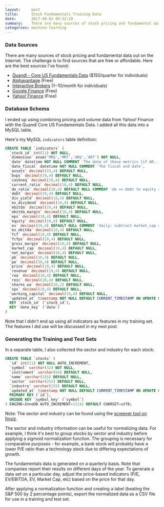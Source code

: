 ```yaml
---
layout:     post
title:      Stock Fundamentals Training Data
date:       2017-08-03 09:32:19
summary:    There are many sources of stock pricing and fundamental data out on the Internet.  The challenge is to find sources that are free or affordable. 
categories: machine-learning
---
```


### Data Sources

There are many sources of stock pricing and fundamental data out on the Internet.  The challenge is to find sources that are free or affordable.  Here are the best sources I've found:

* [Quandl - Core US Fundamentals Data](https://www.quandl.com/databases/SF1) ($150/quarter for individuals)
* [Alphavantage](https://www.alphavantage.co/) (Free)
* [Interactive Brokers](https://www.interactivebrokers.com) ($1-$10/month for individuals)
* [Google Finance](http://finance.google.com) (Free)
* [Yahoo! Finance](http://finance.yahoo.com) (Free)

### Database Schema

I ended up using combining pricing and volume data from Yahoo! Finance with the Quandl Core US Fundamentals Data.  I added all this data into a MySQL table.  

Here's my MySQL `indicators` table definition:

```sql
CREATE TABLE `indicators` (
  `stock_id` int(11) NOT NULL,
  `dimension` enum('MRQ','MRT','ARQ','ART') NOT NULL,
  `date` datetime NOT NULL COMMENT 'The date of these metrics [if AR.., this is the fiscal end date]',
  `date_fiscal` datetime NOT NULL COMMENT 'The fiscal end date',
  `assets` decimal(19,4) DEFAULT NULL,
  `bvps` decimal(19,4) DEFAULT NULL,
  `cashneq` decimal(19,4) DEFAULT NULL,
  `current_ratio` decimal(10,4) DEFAULT NULL,
  `de_ratio` decimal(10,4) DEFAULT NULL COMMENT 'de => Debt to equity ratio',
  `debt` decimal(19,4) DEFAULT NULL,
  `div_yield` decimal(10,4) DEFAULT NULL,
  `ex_dividend` decimal(10,4) DEFAULT NULL,
  `ebitda` decimal(19,4) DEFAULT NULL,
  `ebitda_margin` decimal(10,4) DEFAULT NULL,
  `eps` decimal(10,4) DEFAULT NULL,
  `equity` decimal(19,4) DEFAULT NULL,
  `ev` decimal(19,4) DEFAULT NULL COMMENT 'daily: subtract market_cap and add in market_cap for day',
  `ev_ebitda` decimal(10,4) DEFAULT NULL,
  `fcf` decimal(19,4) DEFAULT NULL,
  `fcfps` decimal(19,4) DEFAULT NULL,
  `gross_margin` decimal(10,4) DEFAULT NULL,
  `market_cap` decimal(19,4) DEFAULT NULL,
  `net_margin` decimal(10,4) DEFAULT NULL,
  `pb` decimal(10,4) DEFAULT NULL,
  `pe` decimal(10,4) DEFAULT NULL,
  `price` decimal(10,4) DEFAULT NULL,
  `revenue` decimal(19,4) DEFAULT NULL,
  `roa` decimal(10,4) DEFAULT NULL,
  `roic` decimal(10,4) DEFAULT NULL,
  `shares_wa` decimal(20,2) DEFAULT NULL,
  `sps` decimal(10,4) DEFAULT NULL,
  `working_capital` decimal(19,4) DEFAULT NULL,
  `updated_at` timestamp NOT NULL DEFAULT CURRENT_TIMESTAMP ON UPDATE CURRENT_TIMESTAMP,
  KEY `stock_id` (`stock_id`),
  KEY `date_key` (`date`)
)
```

Note that I didn't end up using all indicators as features in my training set.  The features I did use will be discussed in my next post. 

### Generating the Training and Test Sets

In a separate table, I also collected the sector and industry for each stock:

```sql
CREATE TABLE `stocks` (
  `id` int(11) NOT NULL AUTO_INCREMENT,
  `symbol` varchar(32) NOT NULL,
  `instrument` varchar(64) DEFAULT NULL,
  `name` varchar(255) DEFAULT NULL,
  `sector` varchar(255) DEFAULT NULL,
  `industry` varchar(255) DEFAULT NULL,
  `updated_at` timestamp NOT NULL DEFAULT CURRENT_TIMESTAMP ON UPDATE CURRENT_TIMESTAMP,
  PRIMARY KEY (`id`),
  UNIQUE KEY `symbol_key` (`symbol`)
) ENGINE=InnoDB AUTO_INCREMENT=12142 DEFAULT CHARSET=utf8;

```

Note: The sector and industry can be found using the [screener tool on finviz](https://finviz.com/screener.ashx).

The sector and industry information can be useful for normalizing data.  For example, I think it's best to group stocks by sector and industry before applying a sigmoid normalization function.  The grouping is necessary for comparative purposes - for example, a bank stock will probably have a lower P/E ratio than a technology stock due to differing expectations of growth.

The fundamentals data is generated on a quarterly basis.  Note that companies report their results on different days of the year.  To generate a data set on a particular day, adjust the price-based indicators (P/E, EV/EBITDA, EV, Market Cap, etc) based on the price for that day.

After applying a normalization function and creating a label (beating the S&P 500 by 2 percentage points), export the normalized data as a CSV file for use in a training and test set.